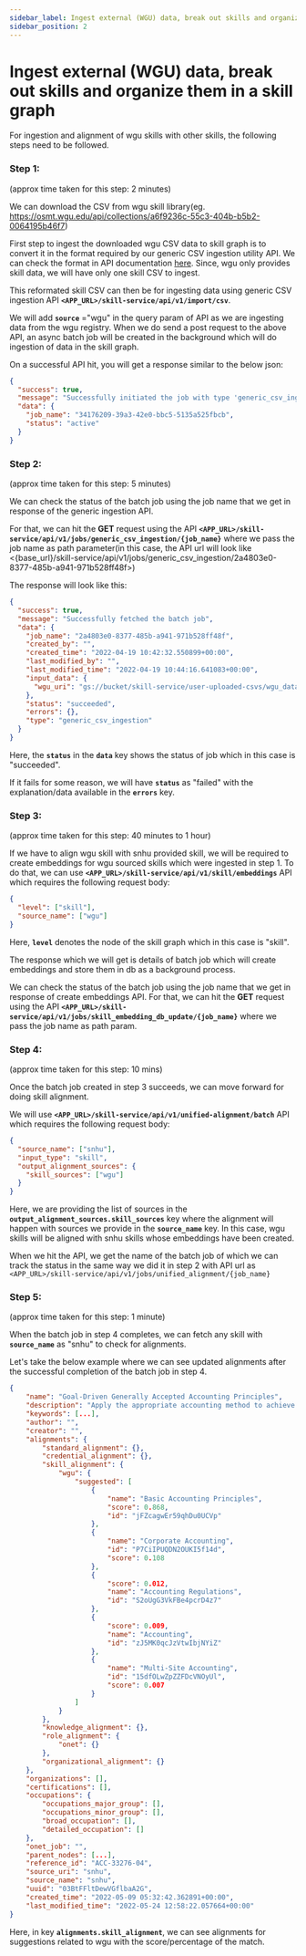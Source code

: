 ```yaml
---
sidebar_label: Ingest external (WGU) data, break out skills and organize them in a skill graph
sidebar_position: 2
---
```


# Ingest external (WGU) data, break out skills and organize them in a skill graph

For ingestion and alignment of wgu skills with other skills, the following steps need to be followed.


### Step 1:

(approx time taken for this step: 2 minutes)

We can download the CSV from wgu skill library(eg. https://osmt.wgu.edu/api/collections/a6f9236c-55c3-404b-b5b2-0064195b46f7)

First step to ingest the downloaded wgu CSV data to skill graph is to convert it in the format required by our generic CSV ingestion utility API. We can check the format in API documentation <a href="/skill-service/api/v1/redoc#operation/generic_csv_import_details_import_csv_info_get" target="_blank">here</a>. Since, wgu only provides skill data, we will have only one skill CSV to ingest.

This reformated skill CSV can then be for ingesting data using generic CSV ingestion API **`<APP_URL>/skill-service/api/v1/import/csv`**.

We will add **`source`** ="wgu" in the query param of API as we are ingesting data from the wgu registry. When we do send a post request to the above API, an async batch job will be created in the background which will do ingestion of data in the skill graph.

On a successful API hit, you will get a response similar to the below json:

```json
{
  "success": true,
  "message": "Successfully initiated the job with type 'generic_csv_ingestion'. Please use the job name to track the job status",
  "data": {
    "job_name": "34176209-39a3-42e0-bbc5-5135a525fbcb",
    "status": "active"
  }
}
```

### Step 2:

(approx time taken for this step: 5 minutes)

We can check the status of the batch job using the job name that we get in response of the generic ingestion API.

For that, we can hit the **GET** request using the API **`<APP_URL>/skill-service/api/v1/jobs/generic_csv_ingestion/{job_name}`** where we pass the job name as path parameter(in this case, the API url will look like <{base_url}/skill-service/api/v1/jobs/generic_csv_ingestion/2a4803e0-8377-485b-a941-971b528ff48f>)

The response will look like this:

```json
{
  "success": true,
  "message": "Successfully fetched the batch job",
  "data": {
    "job_name": "2a4803e0-8377-485b-a941-971b528ff48f",
    "created_by": "",
    "created_time": "2022-04-19 10:42:32.550899+00:00",
    "last_modified_by": "",
    "last_modified_time": "2022-04-19 10:44:16.641083+00:00",
    "input_data": {
      "wgu_uri": "gs://bucket/skill-service/user-uploaded-csvs/wgu_data_2022_04_19-10:42:31_AM.csv"
    },
    "status": "succeeded",
    "errors": {},
    "type": "generic_csv_ingestion"
  }
}
```

Here, the **`status`** in the **`data`** key shows the status of job which in this case is "succeeded".

If it fails for some reason, we will have **`status`** as "failed" with the explanation/data available in the **`errors`** key.

### Step 3:

(approx time taken for this step: 40 minutes to 1 hour)

If we have to align wgu skill with snhu provided skill, we will be required to create embeddings for wgu sourced skills which were ingested in step 1.
To do that, we can use **`<APP_URL>/skill-service/api/v1/skill/embeddings`** API which requires the following request body:

```json
{
  "level": ["skill"],
  "source_name": ["wgu"]
}
```

Here, **`level`** denotes the node of the skill graph which in this case is "skill".

The response which we will get is details of batch job which will create embeddings and store them in db as a background process.

We can check the status of the batch job using the job name that we get in response of create embeddings API.
For that, we can hit the **GET** request using the API **`<APP_URL>/skill-service/api/v1/jobs/skill_embedding_db_update/{job_name}`** where we pass the job name as path param.

### Step 4:

(approx time taken for this step: 10 mins)

Once the batch job created in step 3 succeeds, we can move forward for doing skill alignment.

We will use **`<APP_URL>/skill-service/api/v1/unified-alignment/batch`** API which requires the following request body:

```json
{
  "source_name": ["snhu"],
  "input_type": "skill",
  "output_alignment_sources": {
    "skill_sources": ["wgu"]
  }
}
```

Here, we are providing the list of sources in the **`output_alignment_sources.skill_sources`** key where the alignment will happen with sources we provide in the **`source_name`** key. In this case, wgu skills will be aligned with snhu skills whose embeddings have been created.

When we hit the API, we get the name of the batch job of which we can track the status in the same way we did it in step 2 with API url as `<APP_URL>/skill-service/api/v1/jobs/unified_alignment/{job_name}`

### Step 5:

(approx time taken for this step: 1 minute)

When the batch job in step 4 completes, we can fetch any skill with **`source_name`** as "snhu" to check for alignments.

Let's take the below example where we can see updated alignments after the successful completion of the batch job in step 4.

```json
{
    "name": "Goal-Driven Generally Accepted Accounting Principles",
    "description": "Apply the appropriate accounting method to achieve an organizational goal",
    "keywords": [...],
    "author": "",
    "creator": "",
    "alignments": {
        "standard_alignment": {},
        "credential_alignment": {},
        "skill_alignment": {
            "wgu": {
                "suggested": [
                    {
                        "name": "Basic Accounting Principles",
                        "score": 0.868,
                        "id": "jFZcagwEr59qhDu0UCVp"
                    },
                    {
                        "name": "Corporate Accounting",
                        "id": "P7CiIPUQDN2OUKI5f14d",
                        "score": 0.108
                    },
                    {
                        "score": 0.012,
                        "name": "Accounting Regulations",
                        "id": "S2oUgG3VkFBe4pcrD4z7"
                    },
                    {
                        "score": 0.009,
                        "name": "Accounting",
                        "id": "zJ5MK0qcJzVtwIbjNYiZ"
                    },
                    {
                        "name": "Multi-Site Accounting",
                        "id": "15dfOLwZpZZFDcVNOyUl",
                        "score": 0.007
                    }
                ]
            }
        },
        "knowledge_alignment": {},
        "role_alignment": {
            "onet": {}
        },
        "organizational_alignment": {}
    },
    "organizations": [],
    "certifications": [],
    "occupations": {
        "occupations_major_group": [],
        "occupations_minor_group": [],
        "broad_occupation": [],
        "detailed_occupation": []
    },
    "onet_job": "",
    "parent_nodes": [...],
    "reference_id": "ACC-33276-04",
    "source_uri": "snhu",
    "source_name": "snhu",
    "uuid": "03BtFFltDewVGflbaA2G",
    "created_time": "2022-05-09 05:32:42.362891+00:00",
    "last_modified_time": "2022-05-24 12:58:22.057664+00:00"
}
```

Here, in key **`alignments.skill_alignment`**, we can see alignments for suggestions related to wgu with the score/percentage of the match.

